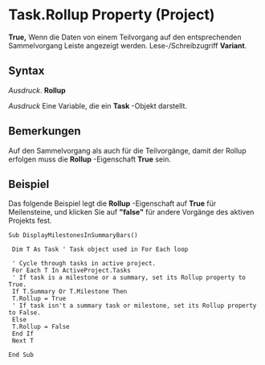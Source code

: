 
# Task.Rollup Property (Project)

 **True,** Wenn die Daten von einem Teilvorgang auf den entsprechenden Sammelvorgang Leiste angezeigt werden. Lese-/Schreibzugriff **Variant**.


## Syntax

 _Ausdruck_. **Rollup**

 _Ausdruck_ Eine Variable, die ein **Task** -Objekt darstellt.


## Bemerkungen

Auf den Sammelvorgang als auch für die Teilvorgänge, damit der Rollup erfolgen muss die  **Rollup** -Eigenschaft **True** sein.


## Beispiel

Das folgende Beispiel legt die  **Rollup** -Eigenschaft auf **True** für Meilensteine, und klicken Sie auf **"false"** für andere Vorgänge des aktiven Projekts fest.


```
Sub DisplayMilestonesInSummaryBars() 
 
 Dim T As Task ' Task object used in For Each loop 
 
 ' Cycle through tasks in active project. 
 For Each T In ActiveProject.Tasks 
 ' If task is a milestone or a summary, set its Rollup property to True. 
 If T.Summary Or T.Milestone Then 
 T.Rollup = True 
 ' If task isn't a summary task or milestone, set its Rollup property to False. 
 Else 
 T.Rollup = False 
 End If 
 Next T 
 
End Sub
```

